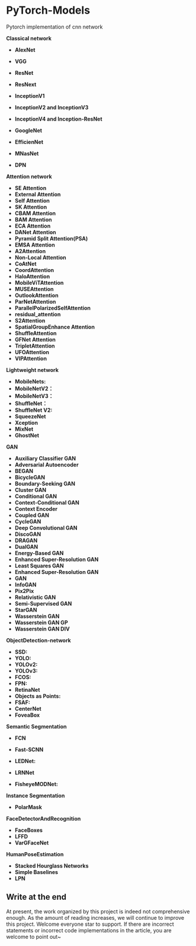 # PyTorch-Models
Pytorch implementation of cnn network


**Classical network** 

- **AlexNet**

- **VGG**

- **ResNet** 

- **ResNext** 

- **InceptionV1**

- **InceptionV2 and InceptionV3**

- **InceptionV4 and Inception-ResNet**

- **GoogleNet**

- **EfficienNet**

- **MNasNet**

- **DPN**

**Attention network** 
- **SE Attention**
- **External Attention**
- **Self Attention**
- **SK Attention**
- **CBAM Attention**
- **BAM Attention**
- **ECA Attention**
- **DANet Attention**
- **Pyramid Split Attention(PSA)**
- **EMSA Attention**
- **A2Attention**
- **Non-Local Attention**
- **CoAtNet**
- **CoordAttention**
- **HaloAttention**
- **MobileViTAttention**
- **MUSEAttention**  
- **OutlookAttention**
- **ParNetAttention**
- **ParallelPolarizedSelfAttention**
- **residual_attention**
- **S2Attention**
- **SpatialGroupEnhance Attention**
- **ShuffleAttention**
- **GFNet Attention**
- **TripletAttention**
- **UFOAttention**
- **VIPAttention**


**Lightweight network**

- **MobileNets:**
- **MobileNetV2：**
- **MobileNetV3：**
- **ShuffleNet：**
- **ShuffleNet V2:**
- **SqueezeNet**
- **Xception**
- **MixNet**
- **GhostNet**

**GAN**
- **Auxiliary Classifier GAN**
- **Adversarial Autoencoder**
- **BEGAN**
- **BicycleGAN**
- **Boundary-Seeking GAN**
- **Cluster GAN**
- **Conditional GAN**
- **Context-Conditional GAN**
- **Context Encoder**
- **Coupled GAN**
- **CycleGAN**
- **Deep Convolutional GAN**
- **DiscoGAN**
- **DRAGAN**
- **DualGAN**
- **Energy-Based GAN**
- **Enhanced Super-Resolution GAN**  
- **Least Squares GAN**
- **Enhanced Super-Resolution GAN**
- **GAN**
- **InfoGAN**
- **Pix2Pix**
- **Relativistic GAN**
- **Semi-Supervised GAN**
- **StarGAN**
- **Wasserstein GAN**
- **Wasserstein GAN GP**
- **Wasserstein GAN DIV**

**ObjectDetection-network**

- **SSD:**
- **YOLO:**
- **YOLOv2:**
- **YOLOv3:**
- **FCOS:**
- **FPN:**
- **RetinaNet**
- **Objects as Points:**
- **FSAF:**
- **CenterNet**
- **FoveaBox**



**Semantic Segmentation**

- **FCN**

- **Fast-SCNN**

- **LEDNet:**

- **LRNNet**

- **FisheyeMODNet:**

  

**Instance Segmentation** 

- **PolarMask** 

  

**FaceDetectorAndRecognition**

- **FaceBoxes**
- **LFFD**
- **VarGFaceNet**



**HumanPoseEstimation**

- **Stacked Hourglass Networks**
- **Simple Baselines**
- **LPN**

## Write at the end
At present, the work organized by this project is indeed not comprehensive enough. As the amount of reading increases, we will continue to improve this project. Welcome everyone star to support. If there are incorrect statements or incorrect code implementations in the article, you are welcome to point out~
